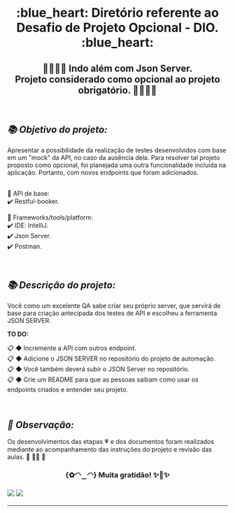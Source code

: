 <h1 align="center"> :blue_heart: Diretório referente ao Desafio de Projeto Opcional - DIO. :blue_heart:<br/>
 </h1>

<h2 align="center"> 💛👩‍💻🧡 Indo além com Json Server.<br/>Projeto considerado como opcional ao projeto obrigatório. 🧡👩‍💻💛 </h2><br/>

***<h2> 📚 Objetivo do projeto: </h2>***

Apresentar a possibilidade da realização de testes desenvolvidos com base em um "mock" da API, no caso da ausência dela. Para resolver tal projeto proposto como opcional, foi planejada uma outra funcionalidade incluída na aplicação. Portanto, com novos endpoints que foram adicionados.<br/>

<br/>:blue_book: API de base:<br/>
:heavy_check_mark: Restful-booker.<br/> 

:blue_book: Frameworks/tools/platform:<br/>
:heavy_check_mark: IDE: IntelliJ.<br/>
:heavy_check_mark: Json Server.<br/> 
:heavy_check_mark: Postman.<br/> 


<br/>***<h2> 📚 Descrição do projeto: </h2>***

Você como um excelente QA sabe criar seu próprio server, que servirá de base para criação antecipada dos testes de API e escolheu a ferramenta JSON SERVER.<br/>

**TO DO:**

:clipboard: ◆ Incremente a API com outros endpoint.</br>
:clipboard: ◆ Adicione o JSON SERVER no repositório do projeto de automação.</br>
:clipboard: ◆ Você também deverá subir o JSON Server no repositório.</br>
:clipboard: ◆ Crie um README para que as pessoas saibam como usar os endpoints criados e entender seu projeto.</br>


<br/>***<h2> :pencil: Observação: </h2>***
Os desenvolvimentos das etapas 💗 e dos documentos foram realizados mediante ao acompanhamento das instruções do projeto e revisão das aulas. 💛 👩‍💻 🧡
  
<h3 align="center"> {✿◠‿◠} Muita gratidão! ✨🤗✨<br/><h3>  


![](https://www.nylas.com/wp-content/uploads/JSON_Blog_Hero.png)
![](https://modalgr.com.br/wp-content/uploads/2021/10/postman-platform-for-api-development-social-card.jpg)

___

